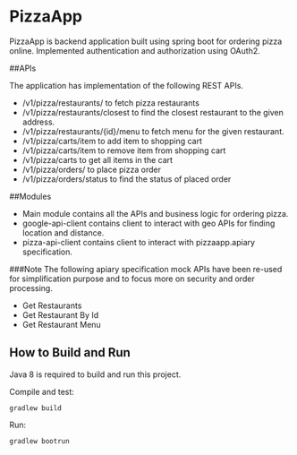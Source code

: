 # PizzaApp

PizzaApp is backend application built using spring boot for ordering pizza online. Implemented authentication and authorization using OAuth2.

##APIs

The application has implementation of the following REST APIs.
* /v1/pizza/restaurants/ to fetch pizza restaurants
* /v1/pizza/restaurants/closest to find the closest restaurant to the given address.
* /v1/pizza/restaurants/{id}/menu to fetch menu for the given restaurant.
* /v1/pizza/carts/item to add item to shopping cart
* /v1/pizza/carts/item to remove item from shopping cart
* /v1/pizza/carts to get all items in the cart
* /v1/pizza/orders/ to place pizza order
* /v1/pizza/orders/status to find the status of placed order

##Modules
* Main module contains all the APIs and business logic for ordering pizza.
* google-api-client contains client to interact with geo APIs for finding location and distance.
* pizza-api-client contains client to interact with pizzaapp.apiary specification.

###Note
The following apiary specification mock APIs have been re-used for simplification purpose and 
to focus more on security and order processing. 

* Get Restaurants
* Get Restaurant By Id
* Get Restaurant Menu

## How to Build and Run

Java 8 is required to build and run this project.

Compile and test:

	gradlew build
	
Run:

	gradlew bootrun
	